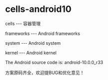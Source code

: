 # cells-android10

cells --- 容器管理

frameworks --- Android frameworks

system --- Android system

kernel --- Android kernel

The Android source code is:  android-10.0.0_r33

方案原码齐全，欢迎提BUG和优化意见！
